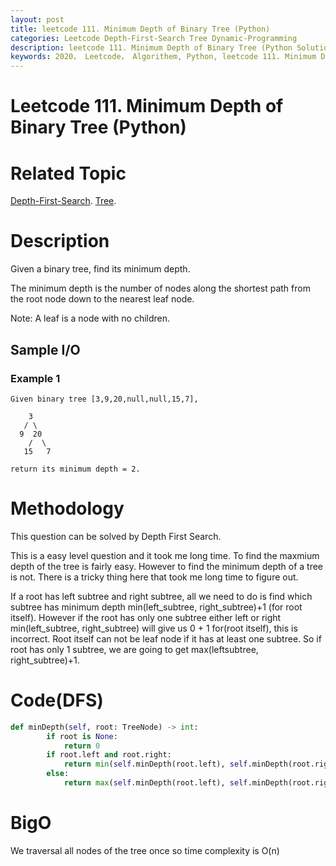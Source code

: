 ```yaml
---
layout: post
title: leetcode 111. Minimum Depth of Binary Tree (Python)
categories: Leetcode Depth-First-Search Tree Dynamic-Programming
description: leetcode 111. Minimum Depth of Binary Tree (Python Solution)
keywords: 2020， Leetcode， Algorithem, Python, leetcode 111. Minimum Depth of Binary Tree, zhenyu, Depth-First-Search, DFS, Depth First Search, Tree, tree
---
```


# Leetcode 111. Minimum Depth of Binary Tree (Python)

# Related Topic
<a href="/categories/#Depth-First-Search" target="_blank"> Depth-First-Search</a>.
<a href="/categories/#Tree" target="_blank"> Tree</a>.

# Description
Given a binary tree, find its minimum depth.

The minimum depth is the number of nodes along the shortest path from the root node down to the nearest leaf node.

Note: A leaf is a node with no children.

## Sample I/O

### Example 1
```
Given binary tree [3,9,20,null,null,15,7],

    3
   / \
  9  20
    /  \
   15   7

return its minimum depth = 2.
```

# Methodology
This question can be solved by Depth First Search.

This is a easy level question and it took me long time. To find the maxmium depth of the tree is fairly easy. However to find the minimum depth of a tree is not. There is a tricky thing here that took me long time to figure out.

If a root has left subtree and right subtree, all we need to do is find which subtree has minimum depth min(left_subtree, right_subtree)+1 (for root itself). However if the root has only one subtree either left or right min(left_subtree, right_subtree) will give us 0 + 1 for(root itself), this is incorrect. Root itself can not be leaf node if it has at least one subtree. So if root has only 1 subtree, we are going to get max(leftsubtree, right_subtree)+1.

# Code(DFS)
```python
def minDepth(self, root: TreeNode) -> int:
        if root is None:
            return 0
        if root.left and root.right:
            return min(self.minDepth(root.left), self.minDepth(root.right)) + 1
        else:
            return max(self.minDepth(root.left), self.minDepth(root.right)) + 1
```
# BigO
We traversal all nodes of the tree once so time complexity is O(n)
